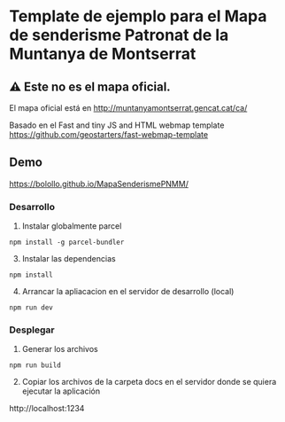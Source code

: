 
# Template de ejemplo para el Mapa de senderisme Patronat de la Muntanya de Montserrat

## :warning: **Este no es el mapa oficial.**

El mapa oficial está en http://muntanyamontserrat.gencat.cat/ca/

Basado en el Fast and tiny JS and HTML webmap template https://github.com/geostarters/fast-webmap-template

## Demo
https://bolollo.github.io/MapaSenderismePNMM/

### Desarrollo

1. Instalar globalmente parcel
```
npm install -g parcel-bundler
```

3. Instalar las dependencias
```
npm install
```

4. Arrancar la apliacacion en el servidor de desarrollo (local)
```
npm run dev
```

### Desplegar

1. Generar los archivos
```
npm run build
```

2. Copiar los archivos de la carpeta docs en el servidor donde se quiera ejecutar la aplicación 



http://localhost:1234



